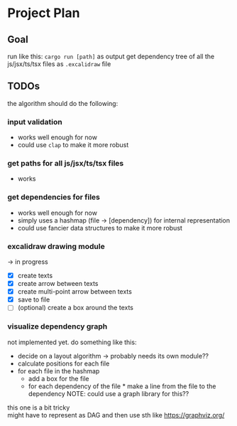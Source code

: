 # Project Plan

## Goal

run like this: `cargo run [path]`
as output get dependency tree of all the js/jsx/ts/tsx files as `.excalidraw` file

## TODOs

the algorithm should do the following:

### input validation

- works well enough for now
- could use `clap` to make it more robust

### get paths for all js/jsx/ts/tsx files

- works

### get dependencies for files

- works well enough for now
- simply uses a hashmap (file -> [dependency]) for internal representation
- could use fancier data structures to make it more robust

### excalidraw drawing module

-> in progress

- [x] create texts
- [x] create arrow between texts
- [x] create multi-point arrow between texts
- [x] save to file
- [ ] (optional) create a box around the texts

### visualize dependency graph

not implemented yet. do something like this:

- decide on a layout algorithm -> probably needs its own module??
- calculate positions for each file
- for each file in the hashmap
  - add a box for the file
  - for each dependency of the file \* make a line from the file to the dependency
    NOTE: could use a graph library for this??

this one is a bit tricky  
might have to represent as DAG and then use sth like https://graphviz.org/
